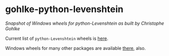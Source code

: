 # gohlke-python-levenshtein
*Snapshot of Windows wheels for python-Levenshtein as built by Christophe Gohlke*

Current list of `python-Levenshtein` wheels is [here](https://www.lfd.uci.edu/~gohlke/pythonlibs/#python-levenshtein).

Windows wheels for many other packages are available [there](https://www.lfd.uci.edu/~gohlke/pythonlibs), also.
